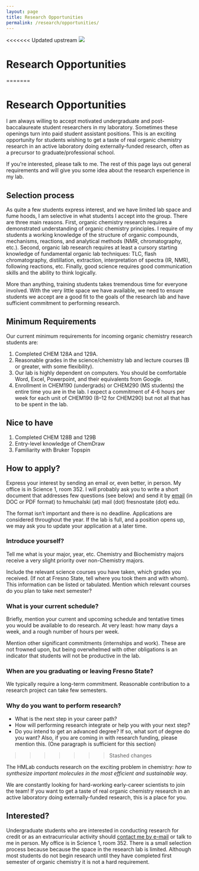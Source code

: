 ```yaml
---
layout: page
title: Research Opportunities
permalink: /research/opportunities/
---
```


<<<<<<< Updated upstream
![](https://ak9.picdn.net/shutterstock/videos/13678460/thumb/3.jpg)

# Research Opportunities
=======
# Research Opportunities

I am always willing to accept motivated undergraduate and post-baccalaureate student researchers in my laboratory. Sometimes these openings turn into paid student assistant positions. This is an exciting opportunity for students wishing to get a taste of real organic chemistry research in an active laboratory doing externally-funded research, often as a precursor to graduate/professional school.

If you're interested, please talk to me. The rest of this page lays out general requirements and will give you some idea about the research experience in my lab.

## Selection process

As quite a few students express interest, and we have limited lab space and fume hoods, I am selective in what students I accept into the group. There are three main reasons. First, organic chemistry research requires a demonstrated understanding of organic chemistry principles. I require of my students a working knowledge of the structure of organic compounds, mechanisms, reactions, and analytical methods (NMR, chromatography, etc.). Second, organic lab research requires at least a cursory starting knowledge of fundamental organic lab techniques: TLC, flash chromatography, distillation, extraction, interpretation of spectra (IR, NMR), following reactions, etc. Finally, good science requires good communication skills and the ability to think logically.

More than anything, training students takes tremendous time for everyone involved. With the very little space we have available, we need to ensure students we accept are a good fit to the goals of the research lab and have sufficient commitment to performing research.

## Minimum Requirements

Our current minimum requirements for incoming organic chemistry research students are:

1. Completed CHEM 128A and 129A.
2. Reasonable grades in the science/chemistry lab and lecture courses (B or greater, with some flexibility).
3. Our lab is highly dependent on computers. You should be comfortable Word, Excel, Powerpoint, and their equivalents from Google.
4. Enrollment in CHEM190 (undergrads) or CHEM290 (MS students) the entire time you are in the lab. I expect a commitment of 4-6 hours per week for each unit of CHEM190 (8–12 for CHEM290) but not all that has to be spent in the lab.

## Nice to have

1. Completed CHEM 128B and 129B
2. Entry-level knowledge of ChemDraw
3. Familiarity with Bruker Topspin

## How to apply?

Express your interest by sending an email or, even better, in person. My office is in Science 1, room 352. I will probably ask you to write a short document that addresses few questions (see below) and send it by [email][mailto] (in DOC or PDF format) to hmuchalski (at) mail (dot) fresnostate (dot) edu.

The format isn’t important and there is no deadline. Applications are considered throughout the year. If the lab is full, and a position opens up, we may ask you to update your application at a later time.

### Introduce yourself?

Tell me what is your major, year, etc. Chemistry and Biochemistry majors receive a very slight priority over non-Chemistry majors.

Include the relevant science courses you have taken, which grades you received. (If not at Fresno State, tell where you took them and with whom). This information can be listed or tabulated. Mention which relevant courses do you plan to take next semester?

### What is your current schedule?

Briefly, mention your current and upcoming schedule and tentative times you would be available to do research. At very least: how many days a week, and a rough number of hours per week.

Mention other significant commitments (internships and work). These are not frowned upon, but being overwhelmed with other obligations is an indicator that students will not be productive in the lab.

### When are you graduating or leaving Fresno State?

We typically require a long-term commitment. Reasonable contribution to a research project can take few semesters.  

### Why do you want to perform research?

- What is the next step in your career path?
- How will performing research integrate or help you with your next step?
- Do you intend to get an advanced degree? If so, what sort of degree do you want?  Also, if you are coming in with research funding, please mention this. (One paragraph is sufficient for this section)
>>>>>>> Stashed changes

The HMLab conducts research on the exciting problem in chemistry: _how to synthesize important molecules in the most efficient and sustainable way_.

We are constantly looking for hard-working early-career scientists to join the team! If you want to get a taste of real organic chemistry research in an active laboratory doing externally-funded research, this is a place for you.

## Interested?

Undergraduate students who are interested in conducting research for credit or as an extracurricular activity should [contact me by e-mail][mailto] or talk to me in person. My office is in Science 1, room 352. There is a small selection process because because the space in the research lab is limited. Although most students do not begin research until they have completed first semester of organic chemistry it is not a hard requirement.

[mailto]: mailto:hmuchalski@mail.fresnostate.edu?subject=ResearchOpportunity
